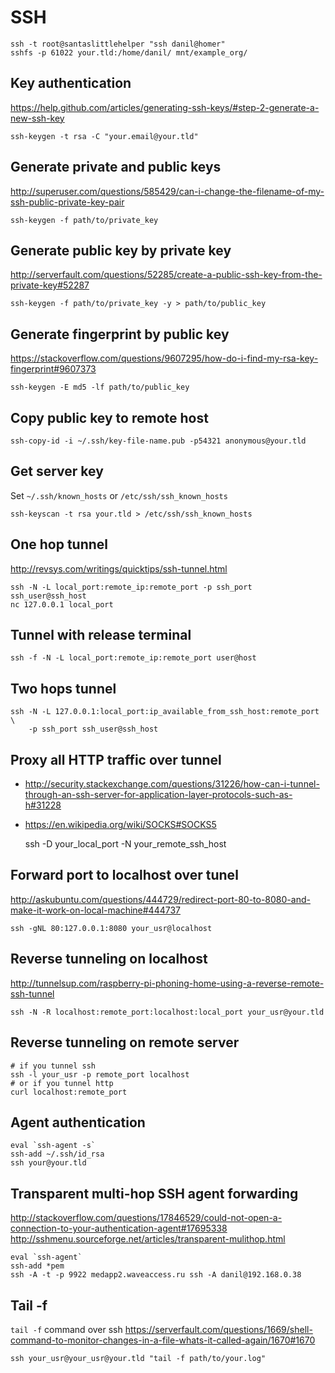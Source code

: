 # SSH

    ssh -t root@santaslittlehelper "ssh danil@homer"
    sshfs -p 61022 your.tld:/home/danil/ mnt/example_org/

## Key authentication

<https://help.github.com/articles/generating-ssh-keys/#step-2-generate-a-new-ssh-key>

    ssh-keygen -t rsa -C "your.email@your.tld"

## Generate private and public keys

<http://superuser.com/questions/585429/can-i-change-the-filename-of-my-ssh-public-private-key-pair>

    ssh-keygen -f path/to/private_key

## Generate public key by private key

<http://serverfault.com/questions/52285/create-a-public-ssh-key-from-the-private-key#52287>

    ssh-keygen -f path/to/private_key -y > path/to/public_key

## Generate fingerprint by public key

<https://stackoverflow.com/questions/9607295/how-do-i-find-my-rsa-key-fingerprint#9607373>

    ssh-keygen -E md5 -lf path/to/public_key

## Copy public key to remote host

    ssh-copy-id -i ~/.ssh/key-file-name.pub -p54321 anonymous@your.tld

## Get server key

Set `~/.ssh/known_hosts` or `/etc/ssh/ssh_known_hosts`

    ssh-keyscan -t rsa your.tld > /etc/ssh/ssh_known_hosts

## One hop tunnel

<http://revsys.com/writings/quicktips/ssh-tunnel.html>

    ssh -N -L local_port:remote_ip:remote_port -p ssh_port ssh_user@ssh_host
    nc 127.0.0.1 local_port

## Tunnel with release terminal

    ssh -f -N -L local_port:remote_ip:remote_port user@host

## Two hops tunnel

    ssh -N -L 127.0.0.1:local_port:ip_available_from_ssh_host:remote_port \
        -p ssh_port ssh_user@ssh_host

## Proxy all HTTP traffic over tunnel

* <http://security.stackexchange.com/questions/31226/how-can-i-tunnel-through-an-ssh-server-for-application-layer-protocols-such-as-h#31228>
* <https://en.wikipedia.org/wiki/SOCKS#SOCKS5>

    ssh -D your_local_port -N your_remote_ssh_host

## Forward port to localhost over tunel

<http://askubuntu.com/questions/444729/redirect-port-80-to-8080-and-make-it-work-on-local-machine#444737>

    ssh -gNL 80:127.0.0.1:8080 your_usr@localhost

## Reverse tunneling on localhost

<http://tunnelsup.com/raspberry-pi-phoning-home-using-a-reverse-remote-ssh-tunnel>

    ssh -N -R localhost:remote_port:localhost:local_port your_usr@your.tld

## Reverse tunneling on remote server

    # if you tunnel ssh
    ssh -l your_usr -p remote_port localhost
    # or if you tunnel http
    curl localhost:remote_port

## Agent authentication

    eval `ssh-agent -s`
    ssh-add ~/.ssh/id_rsa
    ssh your@your.tld

## Transparent multi-hop SSH agent forwarding

<http://stackoverflow.com/questions/17846529/could-not-open-a-connection-to-your-authentication-agent#17695338>
<http://sshmenu.sourceforge.net/articles/transparent-mulithop.html>

    eval `ssh-agent`
    ssh-add *pem
    ssh -A -t -p 9922 medapp2.waveaccess.ru ssh -A danil@192.168.0.38

## Tail -f

`tail -f` command over ssh
<https://serverfault.com/questions/1669/shell-command-to-monitor-changes-in-a-file-whats-it-called-again/1670#1670>

    ssh your_usr@your_usr@your.tld "tail -f path/to/your.log"
